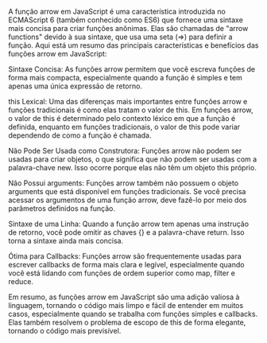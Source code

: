 A função arrow em JavaScript é uma característica introduzida no ECMAScript 6 (também conhecido como ES6) que fornece uma sintaxe mais concisa para criar funções anônimas. Elas são chamadas de "arrow functions" devido à sua sintaxe, que usa uma seta (=>) para definir a função. Aqui está um resumo das principais características e benefícios das funções arrow em JavaScript:

Sintaxe Concisa: As funções arrow permitem que você escreva funções de forma mais compacta, especialmente quando a função é simples e tem apenas uma única expressão de retorno.

this Lexical: Uma das diferenças mais importantes entre funções arrow e funções tradicionais é como elas tratam o valor de this. Em funções arrow, o valor de this é determinado pelo contexto léxico em que a função é definida, enquanto em funções tradicionais, o valor de this pode variar dependendo de como a função é chamada.

Não Pode Ser Usada como Construtora: Funções arrow não podem ser usadas para criar objetos, o que significa que não podem ser usadas com a palavra-chave new. Isso ocorre porque elas não têm um objeto this próprio.

Não Possui arguments: Funções arrow também não possuem o objeto arguments que está disponível em funções tradicionais. Se você precisa acessar os argumentos de uma função arrow, deve fazê-lo por meio dos parâmetros definidos na função.

Sintaxe de uma Linha: Quando a função arrow tem apenas uma instrução de retorno, você pode omitir as chaves {} e a palavra-chave return. Isso torna a sintaxe ainda mais concisa.

Ótima para Callbacks: Funções arrow são frequentemente usadas para escrever callbacks de forma mais clara e legível, especialmente quando você está lidando com funções de ordem superior como map, filter e reduce.

Em resumo, as funções arrow em JavaScript são uma adição valiosa à linguagem, tornando o código mais limpo e fácil de entender em muitos casos, especialmente quando se trabalha com funções simples e callbacks. Elas também resolvem o problema de escopo de this de forma elegante, tornando o código mais previsível.